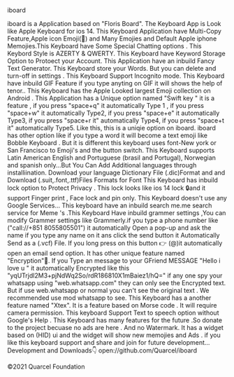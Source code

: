 iboard
 

iboard  is a Application based on "Floris Board". The Keyboard App is Look like Apple Keyboard for ios 14. This Keyboard Application have Multi-Copy Feature,Apple icon Emoji() and Many Emojies and Default Apple iphone Memojies.This Keyboard have Some Special Chatting options . This Keybord Style is AZERTY & QWERTY.  This Keyboard have Keyword Storage Option to Protoect your Account. This Application have  an inbuild Fancy Text Generator. This Keyboard store your Words. But you can delete and turn-off in settings . This Keyboard Support Incognito mode. This Keyboard have inbuild  GIF Feature if you type anyting on GIF it will shows the help of tenor..
This Keyboard has the Apple Looked  largest Emoji collection on Android . This Application has a Unique option named "Swift key " it is a feature , if you press "space+q" it automatically Type 1 , if you press "space+w" it automatically Type2,  if you press "space+e" it automatically
Type3,  if you press "space+r it" automatically
Type4,  if you press "space+t it" automatically
Type5. Like this, this is a uniqie option on iboard. iboard has other option like if you type a word it will become a text emoji like Bobble Keyboard . But it is different this keyboard uses font-New york or San Francisco to Emoji's and the button switch.
This Keyboard supports  Latin American English and Portuguese (brasil and Portugal), Norwegian and spanish only...But You Can Add Additional languages through installiination. Download your language Dictionary File (.dic)Format and and Download (.suit,.font,.ttf)Files Formats  for Font This Keyboard has inbuild lock option to Protect Privacy . This lock looks like ios 14 lock 🔒and it support Finger print , Face lock  and pin only. This Keyboard doesn't use any Google Services... This keyboard have an inbuild search me.me search service for Meme 's .This Keyboard Have inbuild grammer settings ,You can modify Grammer settings like Grammerly.if you type a phone number like ("call://+851 8055805501") it automatically Open a pop-up and ask the name if you type any name on it ans click the send button it Automatically Send as a (.vcf) File.
If you long press on this button 👉 (@)it automatically open an email send option.
It has other unique feature named "Encryption"🔐.
If you Type an message to your GFriend 
MESSAGE "Hello i love u " it automatically Encrypted like this 
"yqUTrjdl2M3+pjNdWq2So/rdR186810X1mBaiez1/hQ=" if any one spy your whatsapp using "web.whatsapp.com" they can only see the Encrypted text. But if use web.whatsapp or normal you can't see the original text . We recommended use mod whatsapp to see. This Keyboard has a another feature named "Xtex". It is a feature based on Morse code . It will require camera permission. This keyboard Support Text to speech option without Google's Help . This Keyboard has many features for the future .So donate to the project becuase no ads are here . And no Watermark. It has a widget based on (HID) ui and the widget will show new memojies and Ads . if you like this keyboard support and share and join for future development... 
Development and Downloads👇 open://github.com/Quarcel/iboard

©2021 Quarcel Foundation
